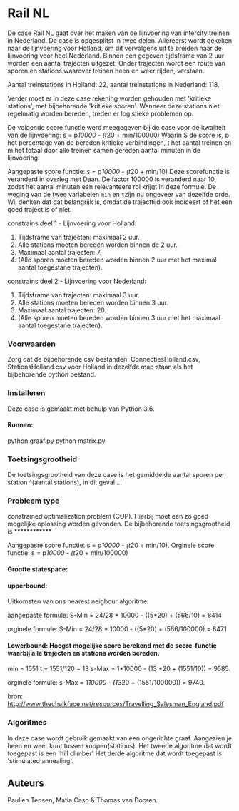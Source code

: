 # Rail NL 

De case Rail NL gaat over het maken van de lijnvoering van intercity treinen in Nederland. De case is opgesplitst in twee delen. Allereerst wordt gekeken naar de lijnvoering voor Holland, om dit vervolgens uit te breiden naar de lijnvoering voor heel Nederland. 
Binnen een gegeven tijdsframe van 2 uur worden een aantal trajecten uitgezet. Onder trajecten wordt een route van sporen en stations waarover treinen heen en weer rijden, verstaan.

Aantal treinstations in Holland: 22, 
aantal treinstations in Nederland: 118. 

Verder moet er in deze case rekening worden gehouden met 'kritieke stations', met bijbehorende 'kritieke sporen'. Wanneer deze stations niet regelmatig worden bereden, treden er logistieke problemen op. 

De volgende score functie werd meegegeven bij de case voor de kwaliteit van de lijnvoering: 
s = p*10000 - (t*20 + min/100000)
Waarin S de score is, p het percentage van de bereden kritieke verbindingen, t het aantal treinen en m het totaal door alle treinen samen gereden aantal minuten in de lijnvoering. 

Aangepaste score functie: 
s = p*10000 - (t*20 + min/10)
Deze scorefunctie is veranderd in overleg met Daan. De factor 100000 is veranderd naar 10, zodat het aantal minuten een relevanteere rol krijgt in deze formule. De weging van de twee variabelen `min` en `t`zijn nu ongeveer van dezelfde orde. Wij denken dat dat belangrijk is, omdat de trajecttijd ook indiceert of het een goed traject is of niet.

constrains deel 1 - Lijnvoering voor Holland:
1. Tijdsframe van trajecten: maximaal 2 uur. 
2. Alle stations moeten bereden worden binnen de 2 uur. 
3. Maximaal aantal trajecten: 7. 
4. (Alle sporen moeten bereden worden binnen 2 uur met het maximal aantal toegestane trajecten).

constrains deel 2 - Lijnvoering voor Nederland:
1. Tijdsframe van trajecten: maximaal 3 uur. 
2. Alle stations moeten bereden worden binnen 3 uur. 
3. Maximaal aantal trajecten: 20. 
4. (Alle sporen moeten bereden worden binnen 3 uur met het maximaal aantal toegestane trajecten).

### Voorwaarden

Zorg dat de bijbehorende csv bestanden: ConnectiesHolland.csv, StationsHolland.csv voor Holland in dezelfde map staan als het bijbehorende python bestand. 

### Installeren

Deze case is gemaakt met behulp van Python 3.6.

#### Runnen:
python graaf.py
python matrix.py

### Toetsingsgrootheid

De toetsingsgrootheid van deze case is het gemiddelde aantal sporen per station ^(aantal stations), in dit geval ... 


### Probleem type
constrained optimalization problem (COP). Hierbij moet een zo goed mogelijke oplossing worden gevonden. 
De bijbehorende toetsingsgrootheid is ************

Aangepaste score functie: s = p*10000 - (t*20 + min/10).
Orginele score functie: s = p*10000 - (t*20 + min/100000)

#### Grootte statespace: 
#### upperbound: 
Uitkomsten van ons nearest neigbour algoritme.

aangepaste formule: 
S-Min = 24/28 * 10000 - ((5*20) + (566/10) = 8414 

orginele formule:
S-Min = 24/28 * 10000 - ((5*20) + (566/100000) = 8471 




#### Lowerbound: Hoogst mogelijke score berekend met de score-functie waarbij alle trajecten en stations worden bereden.

min = 1551
t = 1551/120 = 13
s-Max = 1*10000 - (13 *20 + (1551/10)) = 9585.  

orginele formule: 
s-Max = 1*10000 - (13*20 + (1551/100000)) = 9740. 

bron: http://www.thechalkface.net/resources/Travelling_Salesman_England.pdf 

### Algoritmes

In deze case wordt gebruik gemaakt van een ongerichte graaf. Aangezien je heen en weer kunt tussen knopen(stations).
Het tweede algoritme dat wordt toegepast is een 'hill climber'
Het derde algoritme dat wordt toegepast is 'stimulated annealing'. 



## Auteurs
Paulien Tensen, Matia Caso & Thomas van Dooren. 







